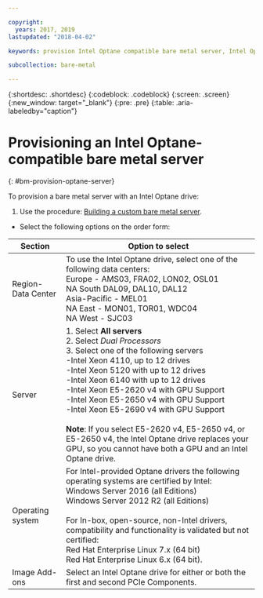 ```yaml
---

copyright:
  years: 2017, 2019
lastupdated: "2018-04-02"

keywords: provision Intel Optane compatible bare metal server, Intel Optane, optane 

subcollection: bare-metal

---
```


{:shortdesc: .shortdesc}
{:codeblock: .codeblock}
{:screen: .screen}
{:new_window: target="_blank"}
{:pre: .pre}
{:table: .aria-labeledby="caption"}

# Provisioning an Intel Optane-compatible bare metal server
{: #bm-provision-optane-server}

To provision a bare metal server with an Intel Optane drive:
1. Use the procedure: [Building a custom bare metal server](/docs/infrastructure/bare-metal?topic=bare-metal-ordering-baremetal-server).
* Select the following options on the order form:

|Section|Option to select
|------|------|
|Region-Data Center|To use the Intel Optane drive, select one of the following data centers:<br>Europe - AMS03, FRA02, LON02, OSL01<br>NA South DAL09, DAL10, DAL12<br>Asia-Pacific - MEL01<br>NA East - MON01, TOR01, WDC04<br>NA West - SJC03<br>|
|Server|1. Select **All servers**<br>2. Select *Dual Processors*<br>3. Select one of the following servers<br>-Intel Xeon 4110, up to 12 drives<br>-Intel Xeon 5120  with up to 12 drives<br>-Intel Xeon 6140  with up to 12 drives<br>-Intel Xeon E5-2620 v4 with GPU Support<br>-Intel Xeon E5-2650 v4 with GPU Support<br>-Intel Xeon E5-2690 v4 with GPU Support<br><br>  **Note**: If you select E5-2620 v4, E5-2650 v4, or E5-2650 v4, the Intel Optane drive replaces your GPU, so you cannot have both a GPU and an Intel Optane drive.|
|Operating system|For Intel-provided Optane drivers the following operating systems are certified by Intel:<br>Windows Server 2016 (all Editions)<br>Windows Server 2012 R2 (all Editions)<br><br>For In-box, open-source, non-Intel drivers, compatibility and functionality is validated but not certified:<br>Red Hat Enterprise Linux 7.x (64 bit)<br>Red Hat Enterprise Linux 6.x (64 bit).
|Image Add-ons| Select an Intel Optane drive for either or both the first and second PCIe Components.|
